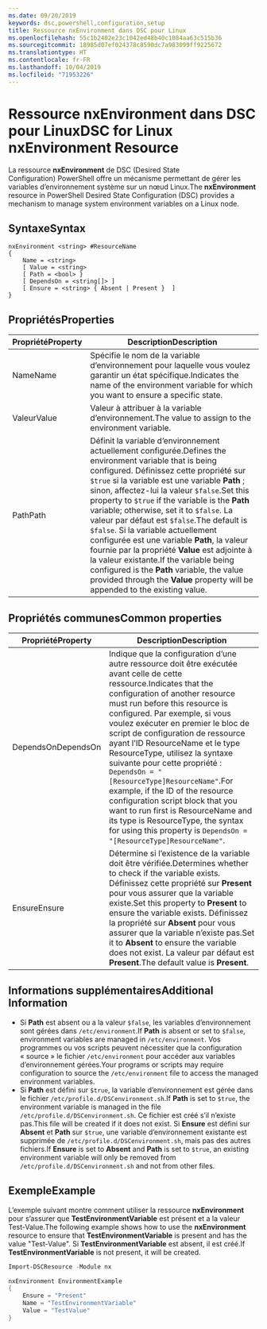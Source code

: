 ```yaml
---
ms.date: 09/20/2019
keywords: dsc,powershell,configuration,setup
title: Ressource nxEnvironment dans DSC pour Linux
ms.openlocfilehash: 55c1b2402e23c1042ed48b40c1084aa63c515b36
ms.sourcegitcommit: 18985d07ef024378c8590dc7a983099ff9225672
ms.translationtype: HT
ms.contentlocale: fr-FR
ms.lasthandoff: 10/04/2019
ms.locfileid: "71953226"
---
```

# <a name="dsc-for-linux-nxenvironment-resource"></a><span data-ttu-id="3a6a3-103">Ressource nxEnvironment dans DSC pour Linux</span><span class="sxs-lookup"><span data-stu-id="3a6a3-103">DSC for Linux nxEnvironment Resource</span></span>

<span data-ttu-id="3a6a3-104">La ressource **nxEnvironment** de DSC (Desired State Configuration) PowerShell offre un mécanisme permettant de gérer les variables d’environnement système sur un nœud Linux.</span><span class="sxs-lookup"><span data-stu-id="3a6a3-104">The **nxEnvironment** resource in PowerShell Desired State Configuration (DSC) provides a mechanism to manage system environment variables on a Linux node.</span></span>

## <a name="syntax"></a><span data-ttu-id="3a6a3-105">Syntaxe</span><span class="sxs-lookup"><span data-stu-id="3a6a3-105">Syntax</span></span>

```Syntax
nxEnvironment <string> #ResourceName
{
    Name = <string>
    [ Value = <string>
    [ Path = <bool> }
    [ DependsOn = <string[]> ]
    [ Ensure = <string> { Absent | Present }  ]
}
```

## <a name="properties"></a><span data-ttu-id="3a6a3-106">Propriétés</span><span class="sxs-lookup"><span data-stu-id="3a6a3-106">Properties</span></span>

|<span data-ttu-id="3a6a3-107">Propriété</span><span class="sxs-lookup"><span data-stu-id="3a6a3-107">Property</span></span> |<span data-ttu-id="3a6a3-108">Description</span><span class="sxs-lookup"><span data-stu-id="3a6a3-108">Description</span></span> |
|---|---|
|<span data-ttu-id="3a6a3-109">Name</span><span class="sxs-lookup"><span data-stu-id="3a6a3-109">Name</span></span> |<span data-ttu-id="3a6a3-110">Spécifie le nom de la variable d’environnement pour laquelle vous voulez garantir un état spécifique.</span><span class="sxs-lookup"><span data-stu-id="3a6a3-110">Indicates the name of the environment variable for which you want to ensure a specific state.</span></span> |
|<span data-ttu-id="3a6a3-111">Valeur</span><span class="sxs-lookup"><span data-stu-id="3a6a3-111">Value</span></span> |<span data-ttu-id="3a6a3-112">Valeur à attribuer à la variable d’environnement.</span><span class="sxs-lookup"><span data-stu-id="3a6a3-112">The value to assign to the environment variable.</span></span> |
|<span data-ttu-id="3a6a3-113">Path</span><span class="sxs-lookup"><span data-stu-id="3a6a3-113">Path</span></span> |<span data-ttu-id="3a6a3-114">Définit la variable d’environnement actuellement configurée.</span><span class="sxs-lookup"><span data-stu-id="3a6a3-114">Defines the environment variable that is being configured.</span></span> <span data-ttu-id="3a6a3-115">Définissez cette propriété sur `$true` si la variable est une variable **Path** ; sinon, affectez-lui la valeur `$false`.</span><span class="sxs-lookup"><span data-stu-id="3a6a3-115">Set this property to `$true` if the variable is the **Path** variable; otherwise, set it to `$false`.</span></span> <span data-ttu-id="3a6a3-116">La valeur par défaut est `$false`.</span><span class="sxs-lookup"><span data-stu-id="3a6a3-116">The default is `$false`.</span></span> <span data-ttu-id="3a6a3-117">Si la variable actuellement configurée est une variable **Path**, la valeur fournie par la propriété **Value** est adjointe à la valeur existante.</span><span class="sxs-lookup"><span data-stu-id="3a6a3-117">If the variable being configured is the **Path** variable, the value provided through the **Value** property will be appended to the existing value.</span></span> |

## <a name="common-properties"></a><span data-ttu-id="3a6a3-118">Propriétés communes</span><span class="sxs-lookup"><span data-stu-id="3a6a3-118">Common properties</span></span>

|<span data-ttu-id="3a6a3-119">Propriété</span><span class="sxs-lookup"><span data-stu-id="3a6a3-119">Property</span></span> |<span data-ttu-id="3a6a3-120">Description</span><span class="sxs-lookup"><span data-stu-id="3a6a3-120">Description</span></span> |
|---|---|
|<span data-ttu-id="3a6a3-121">DependsOn</span><span class="sxs-lookup"><span data-stu-id="3a6a3-121">DependsOn</span></span> |<span data-ttu-id="3a6a3-122">Indique que la configuration d’une autre ressource doit être exécutée avant celle de cette ressource.</span><span class="sxs-lookup"><span data-stu-id="3a6a3-122">Indicates that the configuration of another resource must run before this resource is configured.</span></span> <span data-ttu-id="3a6a3-123">Par exemple, si vous voulez exécuter en premier le bloc de script de configuration de ressource ayant l’ID ResourceName et le type ResourceType, utilisez la syntaxe suivante pour cette propriété : `DependsOn = "[ResourceType]ResourceName"`.</span><span class="sxs-lookup"><span data-stu-id="3a6a3-123">For example, if the ID of the resource configuration script block that you want to run first is ResourceName and its type is ResourceType, the syntax for using this property is `DependsOn = "[ResourceType]ResourceName"`.</span></span> |
|<span data-ttu-id="3a6a3-124">Ensure</span><span class="sxs-lookup"><span data-stu-id="3a6a3-124">Ensure</span></span> |<span data-ttu-id="3a6a3-125">Détermine si l’existence de la variable doit être vérifiée.</span><span class="sxs-lookup"><span data-stu-id="3a6a3-125">Determines whether to check if the variable exists.</span></span> <span data-ttu-id="3a6a3-126">Définissez cette propriété sur **Present** pour vous assurer que la variable existe.</span><span class="sxs-lookup"><span data-stu-id="3a6a3-126">Set this property to **Present** to ensure the variable exists.</span></span> <span data-ttu-id="3a6a3-127">Définissez la propriété sur **Absent** pour vous assurer que la variable n’existe pas.</span><span class="sxs-lookup"><span data-stu-id="3a6a3-127">Set it to **Absent** to ensure the variable does not exist.</span></span> <span data-ttu-id="3a6a3-128">La valeur par défaut est **Present**.</span><span class="sxs-lookup"><span data-stu-id="3a6a3-128">The default value is **Present**.</span></span> |

## <a name="additional-information"></a><span data-ttu-id="3a6a3-129">Informations supplémentaires</span><span class="sxs-lookup"><span data-stu-id="3a6a3-129">Additional Information</span></span>

- <span data-ttu-id="3a6a3-130">Si **Path** est absent ou a la valeur `$false`, les variables d’environnement sont gérées dans `/etc/environment`.</span><span class="sxs-lookup"><span data-stu-id="3a6a3-130">If **Path** is absent or set to `$false`, environment variables are managed in `/etc/environment`.</span></span>
  <span data-ttu-id="3a6a3-131">Vos programmes ou vos scripts peuvent nécessiter que la configuration « source » le fichier `/etc/environment` pour accéder aux variables d’environnement gérées.</span><span class="sxs-lookup"><span data-stu-id="3a6a3-131">Your programs or scripts may require configuration to source the `/etc/environment` file to access the managed environment variables.</span></span>
- <span data-ttu-id="3a6a3-132">Si **Path** est défini sur `$true`, la variable d’environnement est gérée dans le fichier `/etc/profile.d/DSCenvironment.sh`.</span><span class="sxs-lookup"><span data-stu-id="3a6a3-132">If **Path** is set to `$true`, the environment variable is managed in the file `/etc/profile.d/DSCenvironment.sh`.</span></span> <span data-ttu-id="3a6a3-133">Ce fichier est créé s’il n’existe pas.</span><span class="sxs-lookup"><span data-stu-id="3a6a3-133">This file will be created if it does not exist.</span></span> <span data-ttu-id="3a6a3-134">Si **Ensure** est défini sur **Absent** et **Path** sur `$true`, une variable d’environnement existante est supprimée de `/etc/profile.d/DSCenvironment.sh`, mais pas des autres fichiers.</span><span class="sxs-lookup"><span data-stu-id="3a6a3-134">If **Ensure** is set to **Absent** and **Path** is set to `$true`, an existing environment variable will only be removed from `/etc/profile.d/DSCenvironment.sh` and not from other files.</span></span>

## <a name="example"></a><span data-ttu-id="3a6a3-135">Exemple</span><span class="sxs-lookup"><span data-stu-id="3a6a3-135">Example</span></span>

<span data-ttu-id="3a6a3-136">L’exemple suivant montre comment utiliser la ressource **nxEnvironment** pour s’assurer que **TestEnvironmentVariable** est présent et a la valeur Test-Value.</span><span class="sxs-lookup"><span data-stu-id="3a6a3-136">The following example shows how to use the **nxEnvironment** resource to ensure that **TestEnvironmentVariable** is present and has the value "Test-Value".</span></span> <span data-ttu-id="3a6a3-137">Si **TestEnvironmentVariable** est absent, il est créé.</span><span class="sxs-lookup"><span data-stu-id="3a6a3-137">If **TestEnvironmentVariable** is not present, it will be created.</span></span>

```powershell
Import-DSCResource -Module nx

nxEnvironment EnvironmentExample
{
    Ensure = "Present"
    Name = "TestEnvironmentVariable"
    Value = "TestValue"
}
```